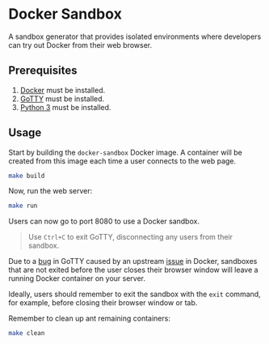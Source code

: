# Docker Sandbox

A sandbox generator that provides isolated environments where developers can
try out Docker from their web browser.

## Prerequisites

1. [Docker](https://www.docker.com/) must be installed.
2. [GoTTY](https://github.com/yudai/gotty) must be installed.
3. [Python 3](https://www.python.org/) must be installed.

## Usage

Start by building the `docker-sandbox` Docker image. A container will be
created from this image each time a user connects to the web page.

```bash
make build
```

Now, run the web server:

```bash
make run
```

Users can now go to port 8080 to use a Docker sandbox.

> Use `Ctrl+C` to exit GoTTY, disconnecting any users from their sandbox.

Due to a [bug](https://github.com/yudai/gotty/issues/88) in GoTTY caused by
an upstream [issue](https://github.com/moby/moby/issues/28872) in Docker,
sandboxes that are not exited before the user closes their browser window will
leave a running Docker container on your server.

Ideally, users should remember to exit the sandbox with the `exit` command, for
example, before closing their browser window or tab.

Remember to clean up ant remaining containers:

```bash
make clean
```
